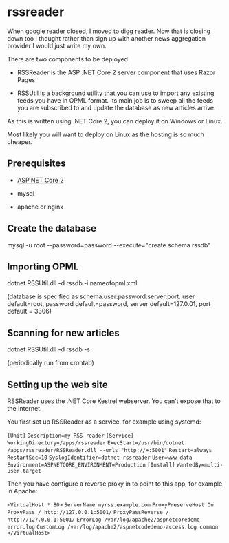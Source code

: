 # rssreader

When google reader closed, I moved to digg reader. Now that is closing down too I thought rather than sign up with another news aggregation provider I would just write my own.

There are two components to be deployed

* RSSReader is the ASP .NET Core 2 server component that uses Razor Pages

* RSSUtil is a background utility that you can use to import any existing feeds you have in OPML format. Its main job is to sweep all the feeds you are subscribed to and update the database as new articles arrive.

As this is written using .NET Core 2, you can deploy it on Windows or Linux. 

Most likely you will want to deploy on Linux as the hosting is so much cheaper.

## Prerequisites

* [ASP.NET Core 2](https://docs.microsoft.com/en-us/dotnet/core/linux-prerequisites?tabs=netcore2x) 

* mysql

* apache or nginx

## Create the database

mysql -u root --password=password --execute="create schema rssdb"

## Importing OPML

dotnet RSSUtil.dll -d rssdb -i nameofopml.xml

(database is specified as schema:user:password:server:port. user default=root, password default=password, server default=127.0.01, port default = 3306)

## Scanning for new articles 

dotnet RSSUtil.dll -d rssdb -s

(periodically run from crontab)

## Setting up the web site

RSSReader uses the .NET Core Kestrel webserver. You can't expose that to the Internet. 

You first set up RSSReader as a service, for example using systemd:

`[Unit]`
`Description=my RSS reader`
`[Service]`
`WorkingDirectory=/apps/rssreader`
`ExecStart=/usr/bin/dotnet /apps/rssreader/RSSReader.dll --urls "http://+:5001"`
`Restart=always`
`RestartSec=10`
`SyslogIdentifier=dotnet-rssreader`
`User=www-data`
`Environment=ASPNETCORE_ENVIRONMENT=Production`
`[Install]`
`WantedBy=multi-user.target`

Then you have configure a reverse proxy in to point to this app, for example in Apache:

`<VirtualHost *:80>`
`ServerName myrss.example.com`
`ProxyPreserveHost On`
`ProxyPass / http://127.0.0.1:5001/`
`ProxyPassReverse / http://127.0.0.1:5001/`
`ErrorLog /var/log/apache2/aspnetcoredemo-error.log`
`CustomLog /var/log/apache2/aspnetcodedemo-access.log common`
`</VirtualHost>`





